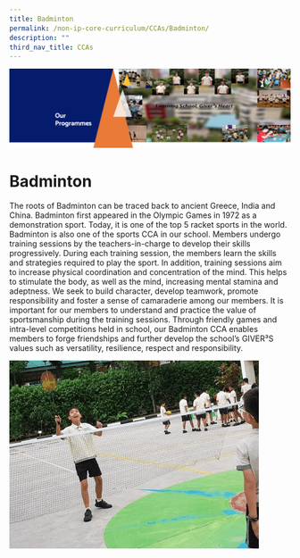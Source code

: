 ```yaml
---
title: Badminton
permalink: /non-ip-core-curriculum/CCAs/Badminton/
description: ""
third_nav_title: CCAs
---
```

![](/images/OurProgrammes1.png)

Badminton
=========

The roots of Badminton can be traced back to ancient Greece, India and China. Badminton first appeared in the Olympic Games in 1972 as a demonstration sport. Today, it is one of the top 5 racket sports in the world. Badminton is also one of the sports CCA in our school. Members undergo training sessions by the teachers-in-charge to develop their skills progressively. During each training session, the members learn the skills and strategies required to play the sport. In addition, training sessions aim to increase physical coordination and concentration of the mind. This helps to stimulate the body, as well as the mind, increasing mental stamina and adeptness. We seek to build character, develop teamwork, promote responsibility and foster a sense of camaraderie among our members. It is important for our members to understand and practice the value of sportsmanship during the training sessions. Through friendly games and intra-level competitions held in school, our Badminton CCA enables members to forge friendships and further develop the school’s GIVER³S values such as versatility, resilience, respect and responsibility.

![](/images/Badminton.gif)